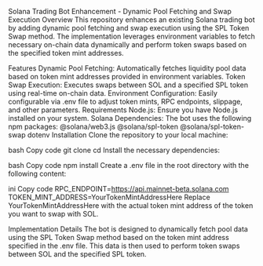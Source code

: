 Solana Trading Bot Enhancement - Dynamic Pool Fetching and Swap Execution
Overview
This repository enhances an existing Solana trading bot by adding dynamic pool fetching and swap execution using the SPL Token Swap method. The implementation leverages environment variables to fetch necessary on-chain data dynamically and perform token swaps based on the specified token mint addresses.

Features
Dynamic Pool Fetching: Automatically fetches liquidity pool data based on token mint addresses provided in environment variables.
Token Swap Execution: Executes swaps between SOL and a specified SPL token using real-time on-chain data.
Environment Configuration: Easily configurable via .env file to adjust token mints, RPC endpoints, slippage, and other parameters.
Requirements
Node.js: Ensure you have Node.js installed on your system.
Solana Dependencies: The bot uses the following npm packages:
@solana/web3.js
@solana/spl-token
@solana/spl-token-swap
dotenv
Installation
Clone the repository to your local machine:

bash
Copy code
git clone <your-repo-url>
cd <your-repo-directory>
Install the necessary dependencies:

bash
Copy code
npm install
Create a .env file in the root directory with the following content:

ini
Copy code
RPC_ENDPOINT=https://api.mainnet-beta.solana.com
TOKEN_MINT_ADDRESS=YourTokenMintAddressHere
Replace YourTokenMintAddressHere with the actual token mint address of the token you want to swap with SOL.

Implementation Details
The bot is designed to dynamically fetch pool data using the SPL Token Swap method based on the token mint address specified in the .env file. This data is then used to perform token swaps between SOL and the specified SPL token.

